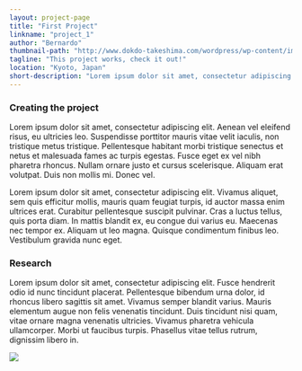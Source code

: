 ```yaml
---
layout: project-page
title: "First Project"
linkname: "project_1"
author: "Bernardo"
thumbnail-path: "http://www.dokdo-takeshima.com/wordpress/wp-content/images/Hikida-Toryu-1874.jpg"
tagline: "This project works, check it out!"
location: "Kyoto, Japan"
short-description: "Lorem ipsum dolor sit amet, consectetur adipiscing elit. Praesent leo dui, efficitur vitae purus sit amet, blandit facilisis ante. Sed consectetur rutrum felis nec consectetur. Duis vulputate cursus blandit. Phasellus elementum consequat risus, vitae hendrerit turpis euismod vel. Aenean eu rutrum magna. Nullam at hendrerit arcu, quis tristique urna. Pellentesque dui nulla, tempor et diam at, vehicula dignissim nibh. Ut."
---
```

### Creating the project
Lorem ipsum dolor sit amet, consectetur adipiscing elit. Aenean vel eleifend risus, eu ultricies leo. Suspendisse porttitor mauris vitae velit iaculis, non tristique metus tristique. Pellentesque habitant morbi tristique senectus et netus et malesuada fames ac turpis egestas. Fusce eget ex vel nibh pharetra rhoncus. Nullam ornare justo et cursus scelerisque. Aliquam erat volutpat. Duis non mollis mi. Donec vel.

Lorem ipsum dolor sit amet, consectetur adipiscing elit. Vivamus aliquet, sem quis efficitur mollis, mauris quam feugiat turpis, id auctor massa enim ultrices erat. Curabitur pellentesque suscipit pulvinar. Cras a luctus tellus, quis porta diam. In mattis blandit ex, eu congue dui varius eu. Maecenas nec tempor ex. Aliquam ut leo magna. Quisque condimentum finibus leo. Vestibulum gravida nunc eget.

### Research
Lorem ipsum dolor sit amet, consectetur adipiscing elit. Fusce hendrerit odio id nunc tincidunt placerat. Pellentesque bibendum urna dolor, id rhoncus libero sagittis sit amet. Vivamus semper blandit varius. Mauris elementum augue non felis venenatis tincidunt. Duis tincidunt nisi quam, vitae ornare magna venenatis ultricies. Vivamus pharetra vehicula ullamcorper. Morbi ut faucibus turpis. Phasellus vitae tellus rutrum, dignissim libero in.

<img src="http://www.oldworldauctions.com/archives/detail/lot_images/135-657A.jpg" class="full-width">
